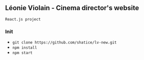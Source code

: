 ## Léonie Violain - Cinema director's website

`React.js project`

### Init 

- `git clone https://github.com/shatice/lv-new.git`
- `npm install`
- `npm start`